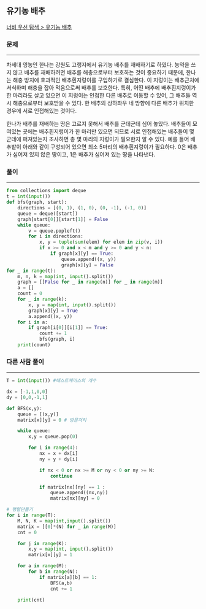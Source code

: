 ## 유기농 배추

[너비 우선 탐색 > 유기농 배추](https://www.acmicpc.net/problem/1012)

### 문제
---
차세대 영농인 한나는 강원도 고랭지에서 유기농 배추를 재배하기로 하였다. 농약을 쓰지 않고 배추를 재배하려면 배추를 해충으로부터 보호하는 것이 중요하기 때문에, 한나는 해충 방지에 효과적인 배추흰지렁이를 구입하기로 결심한다. 이 지렁이는 배추근처에 서식하며 해충을 잡아 먹음으로써 배추를 보호한다. 특히, 어떤 배추에 배추흰지렁이가 한 마리라도 살고 있으면 이 지렁이는 인접한 다른 배추로 이동할 수 있어, 그 배추들 역시 해충으로부터 보호받을 수 있다. 한 배추의 상하좌우 네 방향에 다른 배추가 위치한 경우에 서로 인접해있는 것이다.

한나가 배추를 재배하는 땅은 고르지 못해서 배추를 군데군데 심어 놓았다. 배추들이 모여있는 곳에는 배추흰지렁이가 한 마리만 있으면 되므로 서로 인접해있는 배추들이 몇 군데에 퍼져있는지 조사하면 총 몇 마리의 지렁이가 필요한지 알 수 있다. 예를 들어 배추밭이 아래와 같이 구성되어 있으면 최소 5마리의 배추흰지렁이가 필요하다. 0은 배추가 심어져 있지 않은 땅이고, 1은 배추가 심어져 있는 땅을 나타낸다.

### 풀이
---
```python
from collections import deque
t = int(input())
def bfs(graph, start):
    directions = [(0, 1), (1, 0), (0, -1), (-1, 0)]
    queue = deque([start])
    graph[start[0]][start[1]] = False
    while queue:
        v = queue.popleft()
        for i in directions:
            x, y = tuple(sum(elem) for elem in zip(v, i))
            if x >= 0 and x < m and y >= 0 and y < n:
                if graph[x][y] == True:
                    queue.append((x, y))
                    graph[x][y] = False
for _ in range(t):
    m, n, k = map(int, input().split())
    graph = [[False for _ in range(n)] for _ in range(m)]
    a = []
    count = 0
    for _ in range(k):
        x, y = map(int, input().split())
        graph[x][y] = True
        a.append((x, y))
    for i in a:
        if graph[i[0]][i[1]] == True:
            count += 1
            bfs(graph, i)
    print(count)
```

### 다른 사람 풀이
---
```python
T = int(input()) #테스트케이스의 개수

dx = [-1,1,0,0]
dy = [0,0,-1,1]

def BFS(x,y):           
    queue = [(x,y)]
    matrix[x][y] = 0 # 방문처리

    while queue:
        x,y = queue.pop(0)

        for i in range(4):
            nx = x + dx[i]
            ny = y + dy[i]

            if nx < 0 or nx >= M or ny < 0 or ny >= N:
                continue

            if matrix[nx][ny] == 1 :
                queue.append((nx,ny))
                matrix[nx][ny] = 0

# 행렬만들기
for i in range(T):
    M, N, K = map(int,input().split())
    matrix = [[0]*(N) for _ in range(M)]
    cnt = 0

    for j in range(K):
        x,y = map(int, input().split())
        matrix[x][y] = 1

    for a in range(M):
        for b in range(N):
            if matrix[a][b] == 1:
                BFS(a,b)
                cnt += 1

    print(cnt)
```